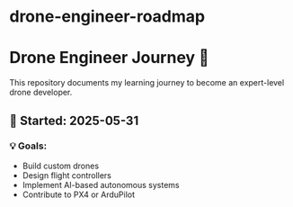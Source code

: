 # drone-engineer-roadmap
# Drone Engineer Journey 🚁
This repository documents my learning journey to become an expert-level drone developer.

## 📅 Started: 2025-05-31

### 💡 Goals:
- Build custom drones
- Design flight controllers
- Implement AI-based autonomous systems
- Contribute to PX4 or ArduPilot
